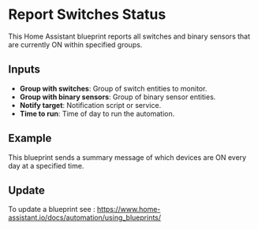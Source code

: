 # Report Switches Status

This Home Assistant blueprint reports all switches and binary sensors that are currently ON within specified groups.

## Inputs

- **Group with switches**: Group of switch entities to monitor.
- **Group with binary sensors**: Group of binary sensor entities.
- **Notify target**: Notification script or service.
- **Time to run**: Time of day to run the automation.

## Example

This blueprint sends a summary message of which devices are ON every day at a specified time.

## Update

To update a blueprint see : https://www.home-assistant.io/docs/automation/using_blueprints/


